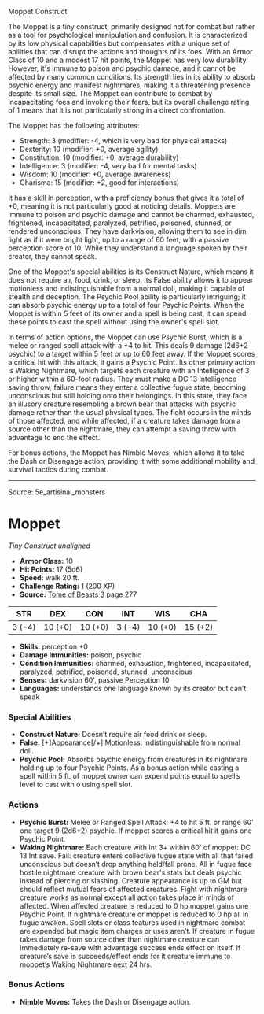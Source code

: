 <MonsterName/>Moppet</MonsterName>
<CreatureType/>Construct</CreatureType>

<summary>The Moppet is a tiny construct, primarily designed not for combat but rather as a tool for psychological manipulation and confusion. It is characterized by its low physical capabilities but compensates with a unique set of abilities that can disrupt the actions and thoughts of its foes. With an Armor Class of 10 and a modest 17 hit points, the Moppet has very low durability. However, it's immune to poison and psychic damage, and it cannot be affected by many common conditions. Its strength lies in its ability to absorb psychic energy and manifest nightmares, making it a threatening presence despite its small size. The Moppet can contribute to combat by incapacitating foes and invoking their fears, but its overall challenge rating of 1 means that it is not particularly strong in a direct confrontation.</summary>

<detail>

The Moppet has the following attributes: 
- Strength: 3 (modifier: -4, which is very bad for physical attacks)
- Dexterity: 10 (modifier: +0, average agility)
- Constitution: 10 (modifier: +0, average durability)
- Intelligence: 3 (modifier: -4, very bad for mental tasks)
- Wisdom: 10 (modifier: +0, average awareness)
- Charisma: 15 (modifier: +2, good for interactions)

It has a skill in perception, with a proficiency bonus that gives it a total of +0, meaning it is not particularly good at noticing details. Moppets are immune to poison and psychic damage and cannot be charmed, exhausted, frightened, incapacitated, paralyzed, petrified, poisoned, stunned, or rendered unconscious. They have darkvision, allowing them to see in dim light as if it were bright light, up to a range of 60 feet, with a passive perception score of 10. While they understand a language spoken by their creator, they cannot speak.

One of the Moppet's special abilities is its Construct Nature, which means it does not require air, food, drink, or sleep. Its False ability allows it to appear motionless and indistinguishable from a normal doll, making it capable of stealth and deception. The Psychic Pool ability is particularly intriguing; it can absorb psychic energy up to a total of four Psychic Points. When the Moppet is within 5 feet of its owner and a spell is being cast, it can spend these points to cast the spell without using the owner's spell slot.

In terms of action options, the Moppet can use Psychic Burst, which is a melee or ranged spell attack with a +4 to hit. This deals 9 damage (2d6+2 psychic) to a target within 5 feet or up to 60 feet away. If the Moppet scores a critical hit with this attack, it gains a Psychic Point. Its other primary action is Waking Nightmare, which targets each creature with an Intelligence of 3 or higher within a 60-foot radius. They must make a DC 13 Intelligence saving throw; failure means they enter a collective fugue state, becoming unconscious but still holding onto their belongings. In this state, they face an illusory creature resembling a brown bear that attacks with psychic damage rather than the usual physical types. The fight occurs in the minds of those affected, and while affected, if a creature takes damage from a source other than the nightmare, they can attempt a saving throw with advantage to end the effect.

For bonus actions, the Moppet has Nimble Moves, which allows it to take the Dash or Disengage action, providing it with some additional mobility and survival tactics during combat.</detail>



---

Source: 5e_artisinal_monsters

# Moppet

*Tiny* *Construct* *unaligned*

- **Armor Class:** 10
- **Hit Points:** 17 (5d6)
- **Speed:** walk 20 ft.
- **Challenge Rating:** 1 (200 XP)
- **Source:** [Tome of Beasts 3](https://koboldpress.com/kpstore/product/tome-of-beasts-3-for-5th-edition/) page 277

| STR | DEX | CON | INT | WIS | CHA |
| --- | --- | --- | --- | --- | --- |
| 3 (-4) | 10 (+0) | 10 (+0) | 3 (-4) | 10 (+0) | 15 (+2) |

- **Skills:** perception +0
- **Damage Immunities:** poison, psychic
- **Condition Immunities:** charmed, exhaustion, frightened, incapacitated, paralyzed, petrified, poisoned, stunned, unconscious
- **Senses:** darkvision 60', passive Perception 10
- **Languages:** understands one language known by its creator but can’t speak

### Special Abilities

- **Construct Nature:** Doesn’t require air food drink or sleep.
- **False:** [+]Appearance[/+] Motionless: indistinguishable from normal doll.
- **Psychic Pool:** Absorbs psychic energy from creatures in its nightmare holding up to four Psychic Points. As a bonus action while casting a spell within 5 ft. of moppet owner can expend points equal to spell’s level to cast with o using spell slot.

### Actions

- **Psychic Burst:** Melee or Ranged Spell Attack: +4 to hit 5 ft. or range 60' one target 9 (2d6+2) psychic. If moppet scores a critical hit it gains one Psychic Point.
- **Waking Nightmare:** Each creature with Int 3+ within 60' of moppet: DC 13 Int save. Fail: creature enters collective fugue state with all that failed unconscious but doesn’t drop anything held/fall prone. All in fugue face hostile nightmare creature with brown bear's stats but deals psychic instead of piercing or slashing. Creature appearance is up to GM but should reflect mutual fears of affected creatures. Fight with nightmare creature works as normal except all action takes place in minds of affected. When affected creature is reduced to 0 hp moppet gains one Psychic Point. If nightmare creature or moppet is reduced to 0 hp all in fugue awaken. Spell slots or class features used in nightmare combat are expended but magic item charges or uses aren’t. If creature in fugue takes damage from source other than nightmare creature can immediately re-save with advantage success ends effect on itself. If creature’s save is succeeds/effect ends for it creature immune to moppet’s Waking Nightmare next 24 hrs.

### Bonus Actions

- **Nimble Moves:** Takes the Dash or Disengage action.




